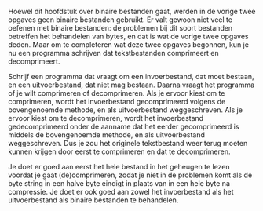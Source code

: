 Hoewel dit hoofdstuk over binaire
bestanden gaat, werden in de vorige twee opgaves geen binaire bestanden
gebruikt. Er valt gewoon niet veel te oefenen met binaire bestanden: de
problemen bij dit soort bestanden betreffen het behandelen van bytes, en
dat is wat de vorige twee opgaves deden. Maar om te completeren wat deze
twee opgaves begonnen, kun je nu een programma schrijven dat
tekstbestanden comprimeert en decomprimeert.

Schrijf een programma dat vraagt om een invoerbestand, dat moet bestaan,
en een uitvoerbestand, dat niet mag bestaan. Daarna vraagt het programma
of je wilt comprimeren of decomprimeren. Als je ervoor kiest om te
comprimeren, wordt het invoerbestand gecomprimeerd volgens de
bovengenoemde methode, en als uitvoerbestand weggeschreven. Als je
ervoor kiest om te decomprimeren, wordt het invoerbestand
gedecomprimeerd onder de aanname dat het eerder gecomprimeerd is middels
de bovengenoemde methode, en als uitvoerbestand weggeschreven. Dus je
zou het originele tekstbestand weer terug moeten kunnen krijgen door
eerst te comprimeren en dat te decomprimeren.

Je doet er goed aan eerst het hele bestand in het geheugen te lezen
voordat je gaat (de)comprimeren, zodat je niet in de problemen komt als
de byte string in een halve byte eindigt in plaats van in een hele byte
na compressie. Je doet er ook goed aan zowel het invoerbestand als het
uitvoerbestand als binaire bestanden te behandelen.
